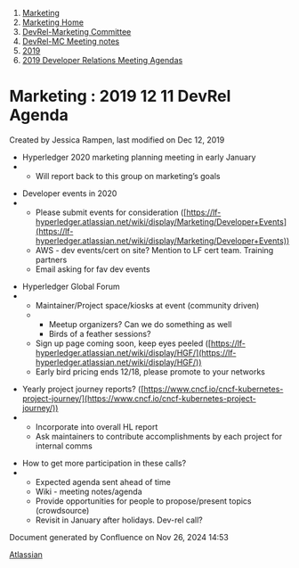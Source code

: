 1. [Marketing](index.html)
2. [Marketing Home](Marketing-Home_19169291.html)
3. [DevRel-Marketing Committee](DevRel-Marketing-Committee_19175125.html)
4. [DevRel-MC Meeting notes](DevRel-MC-Meeting-notes_19175124.html)
5. [2019](2019_19175097.html)
6. [2019 Developer Relations Meeting Agendas](2019-Developer-Relations-Meeting-Agendas_19175096.html)

# Marketing : 2019 12 11 DevRel Agenda

Created by Jessica Rampen, last modified on Dec 12, 2019

- Hyperledger 2020 marketing planning meeting in early January
- - Will report back to this group on marketing’s goals

<!--THE END-->

- Developer events in 2020
- - Please submit events for consideration ([https://lf-hyperledger.atlassian.net/wiki/display/Marketing/Developer+Events](https://lf-hyperledger.atlassian.net/wiki/display/Marketing/Developer+Events))
  - AWS - dev events/cert on site? Mention to LF cert team. Training partners
  - Email asking for fav dev events

<!--THE END-->

- Hyperledger Global Forum
- - Maintainer/Project space/kiosks at event (community driven)
  - - Meetup organizers? Can we do something as well
    - Birds of a feather sessions?
  - Sign up page coming soon, keep eyes peeled ([https://lf-hyperledger.atlassian.net/wiki/display/HGF/](https://lf-hyperledger.atlassian.net/wiki/display/HGF/))
  - Early bird pricing ends 12/18, please promote to your networks

<!--THE END-->

- Yearly project journey reports? ([https://www.cncf.io/cncf-kubernetes-project-journey/](https://www.cncf.io/cncf-kubernetes-project-journey/))
- - Incorporate into overall HL report
  - Ask maintainers to contribute accomplishments by each project for internal comms

<!--THE END-->

- How to get more participation in these calls?
- - Expected agenda sent ahead of time
  - Wiki - meeting notes/agenda
  - Provide opportunities for people to propose/present topics (crowdsource)
  - Revisit in January after holidays. Dev-rel call?

Document generated by Confluence on Nov 26, 2024 14:53

[Atlassian](http://www.atlassian.com/)
